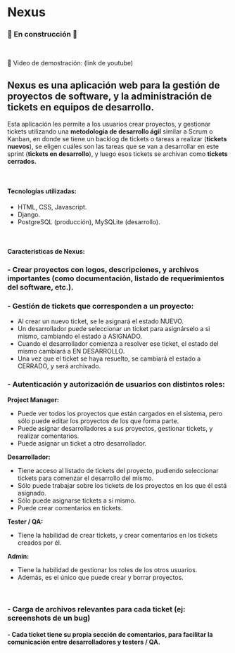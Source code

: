 # Nexus
### 🚧 En construcción 🚧
<br>

📼 Video de demostración:
(link de youtube)

## Nexus es una aplicación web para la gestión de proyectos de software, y la administración de tickets en equipos de desarrollo.

Esta aplicación les permite a los usuarios crear proyectos, y gestionar tickets utilizando una <b>metodología de desarrollo ágil</b> similar a Scrum o Kanban, en donde se tiene 
un backlog de tickets o tareas a realizar (<b>tickets nuevos</b>), se eligen cuáles son las tareas que se van a desarrollar en este sprint (<b>tickets en desarrollo</b>), y luego esos tickets se archivan como <b>tickets cerrados.</b>

<br>

#### Tecnologías utilizadas:
- HTML, CSS, Javascript.
- Django.
- PostgreSQL (producción), MySQLite (desarrollo).

<br>

#### Características de Nexus:
### - Crear proyectos con logos, descripciones, y archivos importantes (como documentación, listado de requerimientos del software, etc.).

### - Gestión de tickets que corresponden a un proyecto:
- Al crear un nuevo ticket, se le asignará el estado NUEVO.
- Un desarrollador puede seleccionar un ticket para asignárselo a si mismo, cambiando el estado a ASIGNADO.
- Cuando el desarrollador comienza a resolver ese ticket, el estado del mismo cambiará a EN DESARROLLO.
- Una vez que el ticket se haya resuelto, se cambiará el estado a CERRADO, y será archivado.

### - Autenticación y autorización de usuarios con distintos roles:

<b>Project Manager:</b>
- Puede ver todos los proyectos que están cargados en el sistema, pero sólo puede editar los proyectos de los que forma parte.
- Puede asignar desarrolladores a sus proyectos, gestionar tickets, y realizar comentarios.
- Puede asignar un ticket a otro desarrollador.

<b>Desarrollador:</b>
- Tiene acceso al listado de tickets del proyecto, pudiendo seleccionar tickets para comenzar el desarrollo del mismo.
- Sólo puede trabajar sobre los tickets de los proyectos en los que él está asignado.
- Sólo puede asignarse tickets a sí mismo.
- Puede crear comentarios en tickets.

<b>Tester / QA:</b>
- Tiene la habilidad de crear tickets, y crear comentarios en los tickets creados por él.

<b>Admin:</b>
- Tiene la habilidad de gestionar los roles de los otros usuarios.
- Además, es el único que puede crear y borrar proyectos.
<br>

### - Carga de archivos relevantes para cada ticket (ej: screenshots de un bug)

#### - Cada ticket tiene su propia sección de comentarios, para facilitar la comunicación entre desarrolladores y testers / QA.
